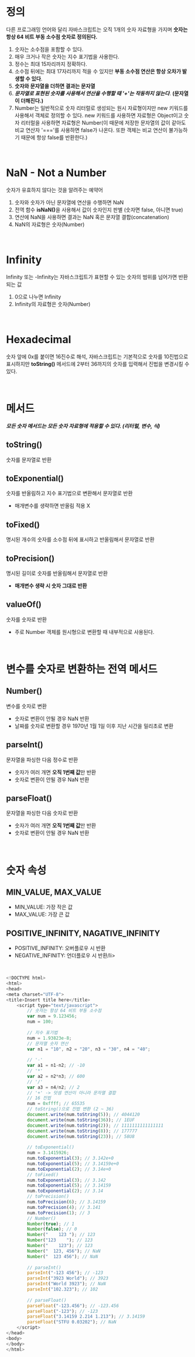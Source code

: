 <h1>정의</h1>

다른 프로그래밍 언어와 달리 자바스크립트는 오직 1개의 숫자 자료형을 가지며 <b>숫자는 항상 64 비트 부동 소수점 숫자로 정의된다.</b>

<ol>
  <li>숫자는 소수점을 포함할 수 있다.</li>
  <li>매우 크거나 작은 숫자는 지수 표기법을 사용한다.</li>
  <li>정수는 최대 15자리까지 정확하다.</li>
  <li>소수점 뒤에는 최대 17자리까지 적을 수 있지만 <b>부동 소수점 연산은 항상 오차가 발생할 수 있다</b>.</li>
  <li><b>숫자와 문자열을 더하면 결과는 문자열</b></li>
  <li><b><i>문자열로 표현된 숫자를 사용해서 연산을 수행할 때 '+'는 작동하지 않는다</i></b>. <b>(문자열이 더해진다.)</b></li>
  <li>Number는 일반적으로 숫자 리터럴로 생성되는 원시 자료형이지만 new 키워드를 사용해서 객체로 정의할 수 있다. new 키워드를 사용하면 자료형은 Object이고 숫자 리터럴을 사용하면 자료형은 Number(이 때문에 저장한 문자열의 값이 같아도 비교 연산자 '==='를 사용하면 false가 나온다. 또한 객체는 비교 연산이 불가능하기 때문에 항상 false를 반환한다.)</li>
</ol>

<br>


<h1>NaN - Not a Number</h1>

숫자가 유효하지 않다는 것을 알려주는 예약어

<ol>
  <li>숫자와 숫자가 아닌 문자열에 연산을 수행하면 NaN</li>
  <li>전역 함수 <b>isNaN()</b>을 사용해서 값이 숫자인지 판별 (숫자면 false, 아니면 true)</li>
  <li>연산에 NaN을 사용하면 결과는 NaN 혹은 문자열 결합(concatenation)</li>
  <li>NaN의 자료형은 숫자(Number)</li>
</ol>

<br>

<h1>Infinity</h1>

Infinity 또는 -Infinity는 자바스크립트가 표현할 수 있는 숫자의 범위를 넘어가면 반환되는 값

<ol>
  <li>0으로 나누면 Infinity</li>
  <li>Infinity의 자료형은 숫자(Number)</li>
</ol>

<br>

<h1>Hexadecimal</h1>

숫자 앞에 0x를 붙이면 16진수로 해석, 자바스크립트는 기본적으로 숫자를 10진법으로 표시하지만 <b>toString()</b> 메서드에 2부터 36까지의 숫자를 입력해서 진법을 변경시킬 수 있다.

<br>

<h1>메서드</h1>

<b><i>모든 숫자 메서드는 모든 숫자 자료형에 적용할 수 있다. (리터럴, 변수, 식)</i></b>

<h2>toString()</h2> 

숫자를 문자열로 반환

<h2>toExponential()</h2>

숫자를 반올림하고 지수 표기법으로 변환해서 문자열로 반환

<ul><li>매개변수를 생략하면 반올림 적용 X</li></ul>

<h2>toFixed()</h2>

명시된 개수의 숫자를 소수점 뒤에 표시하고 반올림해서 문자열로 반환

<h2>toPrecision()</h2>

명시된 길이로 숫자를 반올림해서 문자열로 반환

<ul><li><b>매개변수 생략 시 숫자 그대로 반환</b></li></ul>

<h2>valueOf()</h2>

숫자를 숫자로 반환

<ul><li>주로 Number 객체를 원시형으로 변환할 때 내부적으로 사용된다.</li></ul>

<br>

<h1>변수를 숫자로 변환하는 전역 메서드</h1>

<h2>Number()</h2>

변수를 숫자로 변환
  
<ul>
  <li>숫자로 변환이 안될 경우 NaN 반환</li>
  <li>날짜를 숫자로 변환할 경우 1970년 1월 1일 이후 지난 시간을 밀리초로 변환</li>
</ul>
  
<h2>parseInt()</h2>

문자열을 파싱한 다음 정수로 반환
  
<ul>
  <li>숫자가 여러 개면 <b>오직 1번째 값</b>만 반환 </li>
  <li>숫자로 변환이 안될 경우 NaN 반환</li>
</ul>

<h2>parseFloat()</h2>
  
문자열을 파싱한 다음 숫자로 반환
  
<ul>
  <li>숫자가 여러 개면 <b>오직 1번째 값</b>만 반환 </li>
  <li>숫자로 변환이 안될 경우 NaN 반환</li>
</ul>

<br>


<h1>숫자 속성</h1>

<h2>MIN_VALUE, MAX_VALUE</h2>

<ul>
  <li>MIN_VALUE: 가장 작은 값</li>
  <li>MAX_VALUE: 가장 큰 값</li>
</ul>

<h2>POSITIVE_INFINITY, NAGATIVE_INFINITY</h2>

<ul>
    <li>POSITIVE_INFINITY: 오버플로우 시 반환</li>
    <li>NEGATIVE_INFINITY: 언더플로우 시 반환/li>
</ul>

<br>

```javascript
<!DOCTYPE html>
<html>
<head>
<meta charset="UTF-8">
<title>Insert title here</title>
    <script type="text/javascript">
		// 숫자는 항상 64 비트 부동 소수점
		var num = 9.123456;
		num = 100;
		
		// 지수 표기법
		num = 1.93823e-8;
		// 문자열 숫자 연산
		var n1 = "10", n2 = "20", n3 = "30", n4 = "40";
		
		// '-'
		var a1 = n1-n2; // -10
		// '*'
		var a2 = n2*n3; // 600
		// '/'
		var a3 = n4/n2; // 2
		// '+' -> 덧셈 연산이 아니라 문자열 결합
		// 16 진법
		num = 0xffff; // 65535
		// toString()으로 진법 변환 (2 ~ 36)
		document.write(num.toString(5)); // 4044120
		document.write(num.toString(36)); // 1EUF
		document.write(num.toString(2)); // 1111111111111111
		document.write(num.toString(8)); // 177777
		document.write(num.toString(23)); // 58U8
		
		// toExponential()
		num = 3.1415926;
		num.toExponential(3); // 3.142e+0
		num.toExponential(5); // 3.14159e+0
		num.toExponential(2); // 3.14e+0
		// toFixed()
		num.toExponential(3); // 3.142
		num.toExponential(5); // 3.14159
		num.toExponential(2); // 3.14
		// toPrecision()
		num.toPrecision(6); // 3.14159
		num.toPrecision(4); // 3.141
		num.toPrecision(1); // 3
		// Number()
		Number(true); // 1
		Number(false); // 0
		Number("    123 "); // 123
		Number("123    "); // 123
		Number("    123"); // 123
		Number("  123, 456"); // NaN
		Number("  123 456"); // NaN
		
		// parseInt()
		parseInt("-123 456"); // -123
		parseInt("3923 World"); // 3923
		parseInt("World 3923"); // NaN
		parseInt("102.323"); // 102	
		
		// parseFloat()
		parseFloat("-123.456"); // -123.456
		parseFloat("-123"); // -123
		parseFloat("3.14159 2.214 1.213"); // 3.14159
		parseFloat("STFU 0.03202"); // NaN
    </script>
</head>
<body> 
</body>
</html>
```
